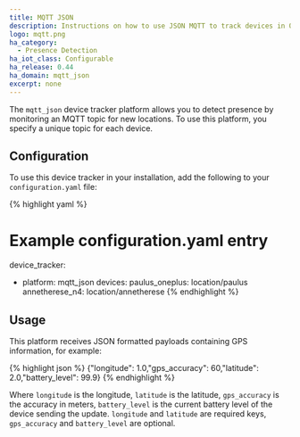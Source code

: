 ```yaml
---
title: MQTT JSON
description: Instructions on how to use JSON MQTT to track devices in Open Peer Power.
logo: mqtt.png
ha_category:
  - Presence Detection
ha_iot_class: Configurable
ha_release: 0.44
ha_domain: mqtt_json
excerpt: none
---
```


The `mqtt_json` device tracker platform allows you to detect presence by monitoring an MQTT topic for new locations. To use this platform, you specify a unique topic for each device.

## Configuration

To use this device tracker in your installation, add the following to your `configuration.yaml` file:

{% highlight yaml %}
# Example configuration.yaml entry
device_tracker:
  - platform: mqtt_json
    devices:
      paulus_oneplus: location/paulus
      annetherese_n4: location/annetherese
{% endhighlight %}

## Usage

This platform receives JSON formatted payloads containing GPS information, for example:

{% highlight json %}
{"longitude": 1.0,"gps_accuracy": 60,"latitude": 2.0,"battery_level": 99.9}
{% endhighlight %}

Where `longitude` is the longitude, `latitude` is the latitude, `gps_accuracy` is the accuracy in meters, `battery_level` is the current battery level of the device sending the update.
`longitude` and `latitude` are required keys, `gps_accuracy` and `battery_level` are optional.
